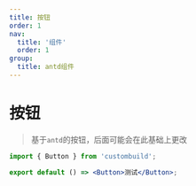 ```yaml
---
title: 按钮
order: 1
nav:
  title: '组件'
  order: 1
group:
  title: antd组件
---
```


# 按钮

> 基于`antd`的按钮，后面可能会在此基础上更改

```jsx
import { Button } from 'custombuild';

export default () => <Button>测试</Button>;
```
